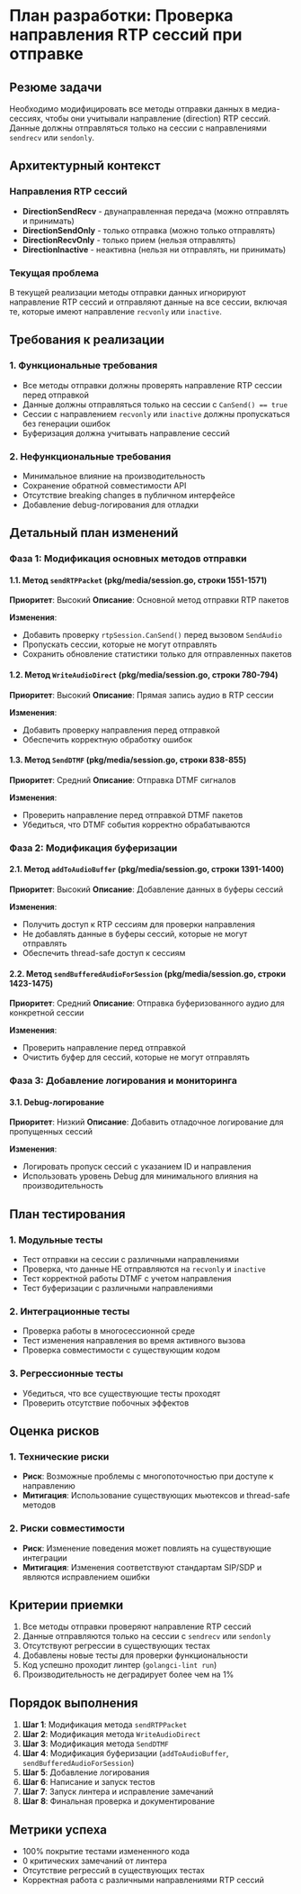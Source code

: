 # План разработки: Проверка направления RTP сессий при отправке

## Резюме задачи
Необходимо модифицировать все методы отправки данных в медиа-сессиях, чтобы они учитывали направление (direction) RTP сессий. Данные должны отправляться только на сессии с направлениями `sendrecv` или `sendonly`.

## Архитектурный контекст

### Направления RTP сессий
- **DirectionSendRecv** - двунаправленная передача (можно отправлять и принимать)
- **DirectionSendOnly** - только отправка (можно только отправлять)  
- **DirectionRecvOnly** - только прием (нельзя отправлять)
- **DirectionInactive** - неактивна (нельзя ни отправлять, ни принимать)

### Текущая проблема
В текущей реализации методы отправки данных игнорируют направление RTP сессий и отправляют данные на все сессии, включая те, которые имеют направление `recvonly` или `inactive`.

## Требования к реализации

### 1. Функциональные требования
- Все методы отправки должны проверять направление RTP сессии перед отправкой
- Данные должны отправляться только на сессии с `CanSend() == true`
- Сессии с направлением `recvonly` или `inactive` должны пропускаться без генерации ошибок
- Буферизация должна учитывать направление сессий

### 2. Нефункциональные требования
- Минимальное влияние на производительность
- Сохранение обратной совместимости API
- Отсутствие breaking changes в публичном интерфейсе
- Добавление debug-логирования для отладки

## Детальный план изменений

### Фаза 1: Модификация основных методов отправки

#### 1.1. Метод `sendRTPPacket` (pkg/media/session.go, строки 1551-1571)
**Приоритет**: Высокий
**Описание**: Основной метод отправки RTP пакетов

**Изменения**:
- Добавить проверку `rtpSession.CanSend()` перед вызовом `SendAudio`
- Пропускать сессии, которые не могут отправлять
- Сохранить обновление статистики только для отправленных пакетов

#### 1.2. Метод `WriteAudioDirect` (pkg/media/session.go, строки 780-794)
**Приоритет**: Высокий
**Описание**: Прямая запись аудио в RTP сессии

**Изменения**:
- Добавить проверку направления перед отправкой
- Обеспечить корректную обработку ошибок

#### 1.3. Метод `SendDTMF` (pkg/media/session.go, строки 838-855)
**Приоритет**: Средний
**Описание**: Отправка DTMF сигналов

**Изменения**:
- Проверить направление перед отправкой DTMF пакетов
- Убедиться, что DTMF события корректно обрабатываются

### Фаза 2: Модификация буферизации

#### 2.1. Метод `addToAudioBuffer` (pkg/media/session.go, строки 1391-1400)
**Приоритет**: Высокий
**Описание**: Добавление данных в буферы сессий

**Изменения**:
- Получить доступ к RTP сессиям для проверки направления
- Не добавлять данные в буферы сессий, которые не могут отправлять
- Обеспечить thread-safe доступ к сессиям

#### 2.2. Метод `sendBufferedAudioForSession` (pkg/media/session.go, строки 1423-1475)
**Приоритет**: Средний
**Описание**: Отправка буферизованного аудио для конкретной сессии

**Изменения**:
- Проверить направление перед отправкой
- Очистить буфер для сессий, которые не могут отправлять

### Фаза 3: Добавление логирования и мониторинга

#### 3.1. Debug-логирование
**Приоритет**: Низкий
**Описание**: Добавить отладочное логирование для пропущенных сессий

**Изменения**:
- Логировать пропуск сессий с указанием ID и направления
- Использовать уровень Debug для минимального влияния на производительность

## План тестирования

### 1. Модульные тесты
- Тест отправки на сессии с различными направлениями
- Проверка, что данные НЕ отправляются на `recvonly` и `inactive`
- Тест корректной работы DTMF с учетом направления
- Тест буферизации с различными направлениями

### 2. Интеграционные тесты
- Проверка работы в многосессионной среде
- Тест изменения направления во время активного вызова
- Проверка совместимости с существующим кодом

### 3. Регрессионные тесты
- Убедиться, что все существующие тесты проходят
- Проверить отсутствие побочных эффектов

## Оценка рисков

### 1. Технические риски
- **Риск**: Возможные проблемы с многопоточностью при доступе к направлению
- **Митигация**: Использование существующих мьютексов и thread-safe методов

### 2. Риски совместимости
- **Риск**: Изменение поведения может повлиять на существующие интеграции
- **Митигация**: Изменения соответствуют стандартам SIP/SDP и являются исправлением ошибки

## Критерии приемки

1. Все методы отправки проверяют направление RTP сессий
2. Данные отправляются только на сессии с `sendrecv` или `sendonly`
3. Отсутствуют регрессии в существующих тестах
4. Добавлены новые тесты для проверки функциональности
5. Код успешно проходит линтер (`golangci-lint run`)
6. Производительность не деградирует более чем на 1%

## Порядок выполнения

1. **Шаг 1**: Модификация метода `sendRTPPacket`
2. **Шаг 2**: Модификация метода `WriteAudioDirect`
3. **Шаг 3**: Модификация метода `SendDTMF`
4. **Шаг 4**: Модификация буферизации (`addToAudioBuffer`, `sendBufferedAudioForSession`)
5. **Шаг 5**: Добавление логирования
6. **Шаг 6**: Написание и запуск тестов
7. **Шаг 7**: Запуск линтера и исправление замечаний
8. **Шаг 8**: Финальная проверка и документирование

## Метрики успеха

- 100% покрытие тестами измененного кода
- 0 критических замечаний от линтера
- Отсутствие регрессий в существующих тестах
- Корректная работа с различными направлениями RTP сессий